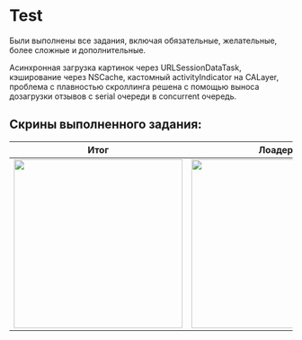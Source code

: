 # Test
Были выполнены все задания, включая обязательные, желательные, более сложные и дополнительные.

Асинхронная загрузка картинок через URLSessionDataTask, кэширование через NSCache, кастомный activityIndicator на CALayer, проблема с плавностью скроллинга решена с помощью выноса дозагрузки отзывов с serial очереди в concurrent очередь.

## Скрины выполненного задания:

Итог|Лоадер|
-|-
<img src="https://github.com/user-attachments/assets/3dc24b75-a950-462f-b9f1-37f23e846831" width="300"> | <img src="https://github.com/user-attachments/assets/05aab2d9-a99e-4127-bf02-bb64876f9d33" width="300">

